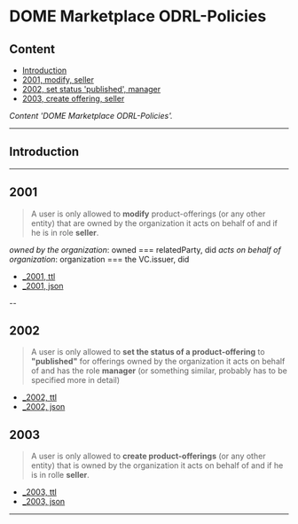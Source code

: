 # DOME Marketplace ODRL-Policies

## Content

- [Introduction](#introduction)
- [2001, modify, seller](#2001)
- [2002, set status 'published', manager](#2002)
- [2003, create offering, seller](#2003)

*Content 'DOME Marketplace ODRL-Policies'.*

---

## Introduction

---

## 2001

> A user is only allowed to **modify** product-offerings (or any other entity) that are owned by the organization it acts on behalf of and if he is in role **seller**.

*owned by the organization*: owned === relatedParty, did
*acts on behalf of organization*: organization === the VC.issuer, did


- [_2001, ttl](../draft/_2001.ttl)
- [_2001, json](../draft/_2001.json)

--

## 2002

> A user is only allowed to **set the status of a product-offering** to **"published"** for offerings owned by the organization it acts on behalf of and has the role **manager** (or something similar, probably has to be specified more in detail)

- [_2002, ttl](../draft/_2002.ttl)
- [_2002, json](../draft/_2002.json)

## 2003

> A user is only allowed to **create product-offerings** (or any other entity) that is owned by the organization it acts on behalf of and if he is in rolle **seller**.

- [_2003, ttl](../draft/_2003.ttl)
- [_2003, json](../draft/_2003.json)

---
